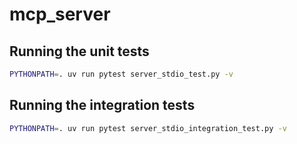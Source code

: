# mcp_server

## Running the unit tests
```sh
PYTHONPATH=. uv run pytest server_stdio_test.py -v
```

## Running the integration tests
```sh
PYTHONPATH=. uv run pytest server_stdio_integration_test.py -v
```
